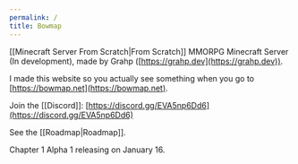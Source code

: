```yaml
---
permalink: /
title: Bowmap
---
```


[[Minecraft Server From Scratch|From Scratch]] MMORPG Minecraft Server (In development), made by Grahp ([https://grahp.dev](https://grahp.dev)).

I made this website so you actually see something when you go to [https://bowmap.net](https://bowmap.net).

Join the [[Discord]]: [https://discord.gg/EVA5np6Dd6](https://discord.gg/EVA5np6Dd6)

See the [[Roadmap|Roadmap]].

Chapter 1 Alpha 1 releasing on January 16.
